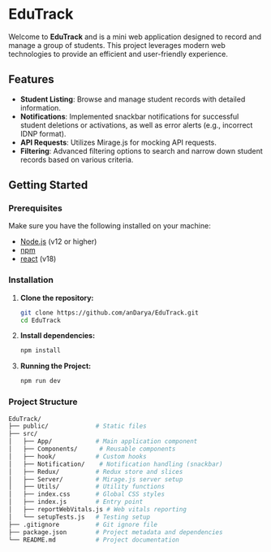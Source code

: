 # EduTrack

Welcome to **EduTrack** and is a mini web application designed to record and manage a group of students. This project leverages modern web technologies to provide an efficient and user-friendly experience.

## Features

- **Student Listing**: Browse and manage student records with detailed information.
- **Notifications**:  Implemented snackbar notifications for successful student deletions or activations, as well as error alerts (e.g., incorrect IDNP format).
- **API Requests**:  Utilizes Mirage.js for mocking API requests.
- **Filtering**: Advanced filtering options to search and narrow down student records based on various criteria.

## Getting Started

### Prerequisites

Make sure you have the following installed on your machine:

- [Node.js](https://nodejs.org/) (v12 or higher)
- [npm](https://www.npmjs.com/)
- [react](https://react.dev/) (v18)

### Installation

1. **Clone the repository:**

   ```bash
   git clone https://github.com/anDarya/EduTrack.git
   cd EduTrack
   
2. **Install dependencies:**
     ```bash
    npm install

3. **Running the Project:**
   ```bash
   npm run dev

### Project Structure
```bash
EduTrack/
├── public/             # Static files
├── src/
│   ├── App/            # Main application component
│   ├── Components/      # Reusable components
│   ├── hook/           # Custom hooks
│   ├── Notification/    # Notification handling (snackbar)
│   ├── Redux/          # Redux store and slices
│   ├── Server/         # Mirage.js server setup
│   ├── Utils/          # Utility functions
│   ├── index.css       # Global CSS styles
│   ├── index.js        # Entry point
│   ├── reportWebVitals.js # Web vitals reporting
│   └── setupTests.js   # Testing setup
├── .gitignore          # Git ignore file
├── package.json        # Project metadata and dependencies
└── README.md           # Project documentation